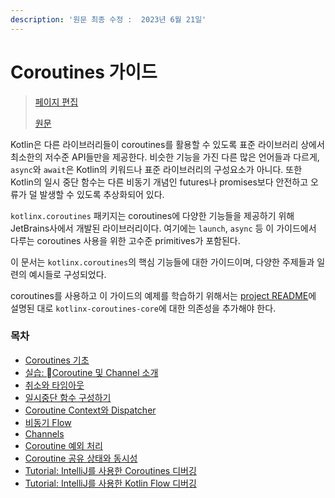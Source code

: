 ```yaml
---
description: '원문 최종 수정 :  2023년 6월 21일'
---
```


# Coroutines 가이드

> [페이지 편집](coroutines.md)
>
> [원문](https://kotlinlang.org/docs/coroutines-guide.html)



Kotlin은 다른 라이브러리들이 coroutines를 활용할 수 있도록 표준 라이브러리 상에서 최소한의 저수준 API들만을 제공한다.  비슷한 기능을 가진 다른 많은 언어들과 다르게, `async`와 `await`은 Kotlin의 키워드나 표준 라이브러리의 구성요소가 아니다. 또한 Kotlin의 일시 중단 함수는 다른 비동기 개념인 futures나 promises보다 안전하고 오류가 덜 발생할 수 있도록 추상화되어 있다.

`kotlinx.coroutines` 패키지는 coroutines에 다양한 기능들을 제공하기 위해 JetBrains사에서 개발된 라이브러리이다. 여기에는 `launch`, `async` 등 이 가이드에서 다루는 coroutines 사용을 위한 고수준 primitives가 포함된다.

이 문서는 `kotlinx.coroutines`의 핵심 기능들에 대한 가이드이며, 다양한 주제들과 일련의 예시들로 구성되었다.

coroutines를 사용하고 이 가이드의 예제를 학습하기 위해서는 [project README](https://github.com/Kotlin/kotlinx.coroutines/blob/master/README.md#using-in-your-projects)에 설명된 대로 `kotlinx-coroutines-core`에 대한 의존성을 추가해야 한다.



### 목차 <a href="#table-of-contents" id="table-of-contents"></a>

* [Coroutines 기초](coroutines-1.md)
* [실습: Coroutine 및 Channel 소개](https://play.kotlinlang.org/hands-on/Introduction%20to%20Coroutines%20and%20Channels/01\_Introduction)
* [취소와 타임아웃](undefined.md)
* [일시중단 함수 구성하기](undefined-1.md)
* [Coroutine Context와 Dispatcher](coroutine-context-dispatcher.md)
* [비동기 Flow](flow.md)
* [Channels](channels.md)
* [Coroutine 예외 처리](coroutine.md)
* [Coroutine 공유 상태와 동시성](coroutine-1.md)
* [Tutorial: IntelliJ를 사용한 Coroutines 디버깅](tutorial-intellij-coroutines.md)
* [Tutorial: IntelliJ를 사용한 Kotlin Flow 디버깅](tutorial-intellij-kotlin-flow.md)
